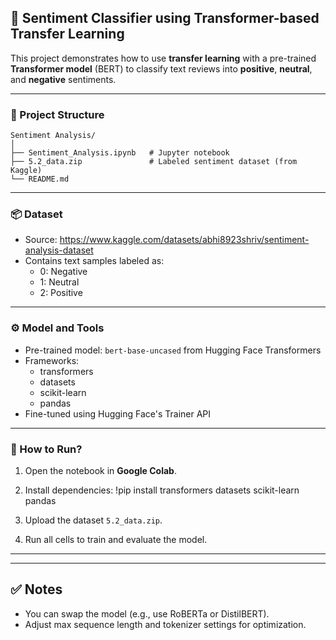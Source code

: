 ## 💬 Sentiment Classifier using Transformer-based Transfer Learning

This project demonstrates how to use **transfer learning** with a pre-trained **Transformer model** (BERT) to classify text reviews into **positive**, **neutral**, and **negative** sentiments.

----------------------------------------

### 📁 Project Structure
```
Sentiment Analysis/
│
├── Sentiment_Analysis.ipynb   # Jupyter notebook
├── 5.2_data.zip               # Labeled sentiment dataset (from Kaggle)
└── README.md                  
```
----------------------------------------

### 📦 Dataset

- Source: https://www.kaggle.com/datasets/abhi8923shriv/sentiment-analysis-dataset
- Contains text samples labeled as:
  - 0: Negative
  - 1: Neutral
  - 2: Positive

----------------------------------------

### ⚙️ Model and Tools

- Pre-trained model: `bert-base-uncased` from Hugging Face Transformers
- Frameworks:
  - transformers
  - datasets
  - scikit-learn
  - pandas
- Fine-tuned using Hugging Face's Trainer API

----------------------------------------

### 🚀 How to Run?

1. Open the notebook in **Google Colab**.
2. Install dependencies:
   !pip install transformers datasets scikit-learn pandas

3. Upload the dataset `5.2_data.zip`.
4. Run all cells to train and evaluate the model.

----------------------------------------
----------------------------------------

## ✅ Notes

- You can swap the model (e.g., use RoBERTa or DistilBERT).
- Adjust max sequence length and tokenizer settings for optimization.


